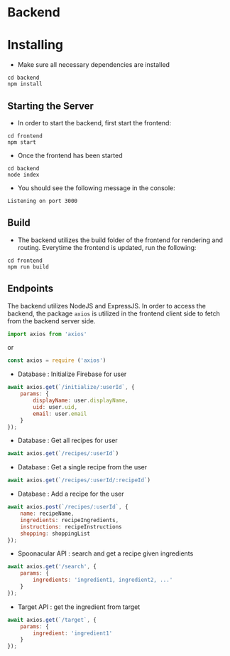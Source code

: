 # Backend

# Installing
- Make sure all necessary dependencies are installed 
```shell
cd backend
npm install
```

## Starting the Server
- In order to start the backend, first start the frontend:
```shell
cd frontend
npm start
```
- Once the frontend has been started
```shell
cd backend
node index
```
- You should see the following message in the console:
```
Listening on port 3000
```

## Build
- The backend utilizes the build folder of the frontend for rendering and routing. Everytime the frontend is updated, run the following:
```shell
cd frontend
npm run build
```

## Endpoints
The backend utilizes NodeJS and ExpressJS. In order to access the backend, the package `axios` is utilized in the frontend client side to fetch from the backend server side. 
```javascript
import axios from 'axios'
``` 
or
```javascript
const axios = require ('axios')
```
- Database : Initialize Firebase for user
```javascript
await axios.get(`/initialize/:userId`, {
	params: {
		displayName: user.displayName,
		uid: user.uid,
		email: user.email
	}
});
```
- Database : Get all recipes for user
```javascript
await axios.get(`/recipes/:userId`)
```
- Database : Get a single recipe from the user
```javascript
await axios.get(`/recipes/:userId/:recipeId`)
```
- Database : Add a recipe for the user
```javascript
await axios.post(`/recipes/:userId`, {
	name: recipeName,
	ingredients: recipeIngredients,
	instructions: recipeInstructions
	shopping: shoppingList
});
```

- Spoonacular API : search and get a recipe given ingredients
```javascript
await axios.get('/search', {
	params: {
		ingredients: 'ingredient1, ingredient2, ...'
	}
});
```

- Target API : get the ingredient from target
```javascript
await axios.get(`/target`, {
	params: {
		ingredient: 'ingredient1'
	}
});
```